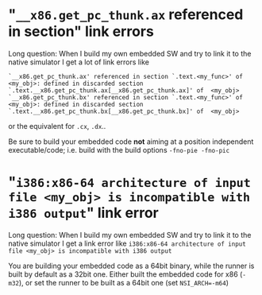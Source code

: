# "`__x86.get_pc_thunk.ax` referenced in section" link errors

Long question: When I build my own embedded SW and try to link it to the native simulator I get a lot of link errors like
```
`__x86.get_pc_thunk.ax' referenced in section `.text.<my_func>' of <my_obj>: defined in discarded section `.text.__x86.get_pc_thunk.ax[__x86.get_pc_thunk.ax]' of  <my_obj>
`__x86.get_pc_thunk.bx' referenced in section `.text.<my_func>' of <my_obj>: defined in discarded section `.text.__x86.get_pc_thunk.bx[__x86.get_pc_thunk.bx]' of  <my_obj>
```
or the equivalent for `.cx`, `.dx`..

Be sure to build your embedded code **not** aiming at a position independent executable/code; i.e. build with the build options `-fno-pie -fno-pic`


# "`i386:x86-64 architecture of input file <my_obj> is incompatible with i386 output`" link error

Long question: When I build my own embedded SW and try to link it to the native simulator I get a link error like
`i386:x86-64 architecture of input file <my_obj> is incompatible with i386 output`

You are building your embedded code as a 64bit binary, while the runner is built by default as a 32bit one.
Either built the embedded code for x86 (`-m32`), or set the runner to be built as a 64bit one (set `NSI_ARCH=-m64`)
